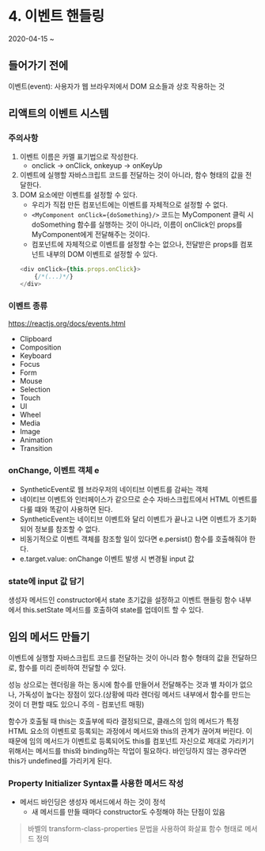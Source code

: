 # 4. 이벤트 핸들링
2020-04-15 ~

## 들어가기 전에
이벤트(event): 사용자가 웹 브라우저에서 DOM 요소들과 상호 작용하는 것

## 리액트의 이벤트 시스템
### 주의사항
1. 이벤트 이름은 카멜 표기법으로 작성한다.
   - onclick -> onClick, onkeyup -> onKeyUp
2. 이벤트에 실행할 자바스크립트 코드를 전달하는 것이 아니라, 함수 형태의 값을 전달한다.
3. DOM 요소에만 이벤트를 설정할 수 있다.
   - 우리가 직접 만든 컴포넌트에는 이벤트를 자체적으로 설정할 수 없다.
   - `<MyComponent onClick={doSomething}/>` 코드는 MyComponent 클릭 시 doSomething 함수를 실행하는 것이 아니라, 이름이 onClick인 props를 MyComponent에게 전달해주는 것이다.
   - 컴포넌트에 자체적으로 이벤트를 설정할 수는 없으나, 전달받은 props를 컴포넌트 내부의 DOM 이벤트로 설정할 수 있다.
    ```javascript
    <div onClick={this.props.onClick}>
        {/*(...)*/}
    </div>
    ```

### 이벤트 종류
<https://reactjs.org/docs/events.html>
- Clipboard
- Composition
- Keyboard
- Focus
- Form
- Mouse
- Selection
- Touch
- UI
- Wheel
- Media
- Image
- Animation
- Transition

### onChange, 이벤트 객체 e
- SyntheticEvent로 웹 브라우저의 네이티브 이벤트를 감싸는 객체
- 네이티브 이벤트와 인터페이스가 같으므로 순수 자바스크립트에서 HTML 이벤트를 다룰 떄와 똑같이 사용하면 된다.
- SyntheticEvent는 네이티브 이벤트와 달리 이벤트가 끝나고 나면 이벤트가 초기화되어 정보를 참조할 수 없다.
- 비동기적으로 이벤트 객체를 참조할 일이 있다면 e.persist() 함수를 호출해줘야 한다.
- e.target.value: onChange 이벤트 발생 시 변경될 input 값

### state에 input 값 담기
생성자 메서드인 constructor에서 state 초기값을 설정하고 이벤트 핸들링 함수 내부에서 this.setState 메서드를 호출하여 state를 업데이트 할 수 있다.

## 임의 메서드 만들기
이벤트에 실행할 자바스크립트 코드를 전달하는 것이 아니라 함수 형태의 값을 전달하므로, 함수를 미리 준비하여 전달할 수 있다.

성능 상으로는 렌더링을 하는 동시에 함수를 만들어서 전달해주는 것과 별 차이가 없으나, 가독성이 높다는 장점이 있다.(상황에 따라 렌더링 메서드 내부에서 함수를 만드는 것이 더 편할 때도 있으니 주의 - 컴포넌트 매핑)

함수가 호출될 때 this는 호출부에 따라 결정되므로, 클래스의 임의 메서드가 특정 HTML 요소의 이벤트로 등록되는 과정에서 메서드와 this의 관계가 끊어져 버린다. 이 때문에 임의 메서드가 이벤트로 등록되어도 this를 컴포넌트 자신으로 제대로 가리키기 위해서는 메서드를 this와 binding하는 작업이 필요하다. 바인딩하지 않는 경우라면 this가 undefined를 가리키게 된다.

### Property Initializer Syntax를 사용한 메서드 작성
- 메서드 바인딩은 생성자 메서드에서 하는 것이 정석
  - 새 메서드를 만들 때마다 constructor도 수정해야 하는 단점이 있음
> 바벨의 transform-class-properties 문법을 사용하여 화살표 함수 형태로 메서드 정의
